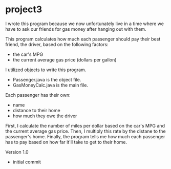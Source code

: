 # project3
I wrote this program because we now unfortunately live in a time where we have to ask our friends for gas money after hanging out with them.

This program calculates how much each passenger should pay their best friend, the driver, based on the following factors:
* the car's MPG
* the current average gas price (dollars per gallon)

I utilized objects to write this program. 
- Passenger.java is the object file.
- GasMoneyCalc.java is the main file.

Each passenger has their own:
* name
* distance to their home
* how much they owe the driver

First, I calculate the number of miles per dollar based on the car's MPG and the current average gas price.
Then, I multiply this rate by the distane to the passenger's home.
Finally, the program tells me how much each passenger has to pay based on how far it'll take to get to their home.

Version 1.0
* initial commit
